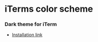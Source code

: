 
# iTerms color scheme

### Dark theme for iTerm

* [Installation link](https://draculatheme.com/iterm)
